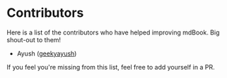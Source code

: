 # Contributors

Here is a list of the contributors who have helped improving mdBook. Big
shout-out to them!

- Ayush ([geekyayush](https://github.com/geekyayush))

If you feel you're missing from this list, feel free to add yourself in a PR.
